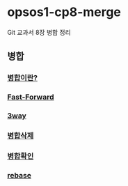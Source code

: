 # opsos1-cp8-merge
Git 교과서 8장 병합 정리

## 병합
### [병합이란?](8-1.md)
### [Fast-Forward](8.2.md)
### [3way](8-3.md)
### [병합삭제](8-4.md)
### [병합확인](8-6.md)
### [rebase](07_rebase.md)
